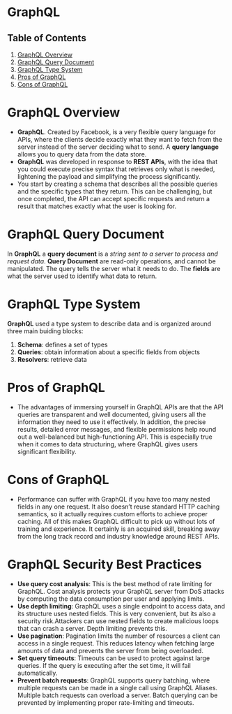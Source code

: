 # GraphQL

## Table of Contents
1. [GraphQL Overview](#GraphQL-Overview)
2. [GraphQL Query Document](#GraphQL-Query-Document)
3. [GraphQL Type System](#GraphQL-Type-System)
4. [Pros of GraphQL](#Pros-of-GraphQL)
5. [Cons of GraphQL](#Cons-of-GraphQL)

# GraphQL Overview
* __GraphQL__. Created by Facebook, is a very flexible query language for APIs, where the clients decide exactly what they want to fetch from the server instead of the server deciding what to send. A __query language__ allows you to query data from the data store. 
* __GraphQL__ was developed in response to __REST APIs__, with the idea that you could execute precise syntax that retrieves only what is needed, lightening the payload and simplifying the process significantly.
* You start by creating a schema that describes all the possible queries and the specific types that they return. This can be challenging, but once completed, the API can accept specific requests and return a result that matches exactly what the user is looking for.
# GraphQL Query Document
In __GraphQL__ a __query document__ is a _string sent to a server to process and request data_. __Query Document__ are read-only operations, and cannot be manipulated. The query tells the server what it needs to do. The __fields__ are what the server used to identify what data to return.

# GraphQL Type System
__GraphQL__ used a type system to describe data and is organized around three main buiding blocks:
1. __Schema__: defines a set of types
2. __Queries__: obtain information about a specific fields from objects
3. __Resolvers__: retrieve data

# Pros of GraphQL
* The advantages of immersing yourself in GraphQL APIs are that the API queries are transparent and well documented, giving users all the information they need to use it effectively. In addition, the precise results, detailed error messages, and flexible permissions help round out a well-balanced but high-functioning API. This is especially true when it comes to data structuring, where GraphQL gives users significant flexibility.

# Cons of GraphQL
* Performance can suffer with GraphQL if you have too many nested fields in any one request. It also doesn’t reuse standard HTTP caching semantics, so it actually requires custom efforts to achieve proper caching. All of this makes GraphQL difficult to pick up without lots of training and experience. It certainly is an acquired skill, breaking away from the long track record and industry knowledge around REST APIs.

# GraphQL Security Best Practices
* __Use query cost analysis__: This is the best method of rate limiting for GraphQL. Cost analysis protects your GraphQL server from DoS attacks by computing the data consumption per user and applying limits.
* __Use depth limiting__: GraphQL uses a single endpoint to access data, and its structure uses nested fields. This is very convenient, but its also a security risk.Attackers can use nested fields to create malicious loops that can crash a server. Depth limiting prevents this.
* __Use pagination__: Pagination limits the number of resources a client can access in a single request. This reduces latency when fetching large amounts of data and prevents the server from being overloaded.
* __Set query timeouts__: Timeouts can be used to protect against large queries. If the query is executing after the set time, it will fail automatically.
* __Prevent batch requests__: GraphQL supports query batching, where multiple requests can be made in a single call using GraphQL Aliases. Multiple batch requests can overload a server. Batch querying can be prevented by implementing proper rate-limiting and timeouts.